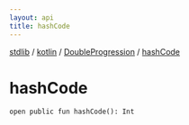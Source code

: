 ```yaml
---
layout: api
title: hashCode
---
```

[stdlib](../../index.md) / [kotlin](../index.md) / [DoubleProgression](index.md) / [hashCode](hashCode.md)

# hashCode

```
open public fun hashCode(): Int
```
